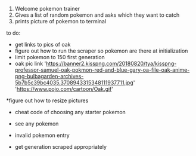 1. Welcome pokemon trainer
2. Gives a list of random pokemon and asks which they want to catch
3. prints picture of pokemon to terminal

to do:
* get links to pics of oak
* figure out how to run the scraper so pokemon are there at initialization
* limit pokemon to 150 first generation
* oak pic link 'https://banner2.kisspng.com/20180820/tya/kisspng-professor-samuel-oak-pokmon-red-and-blue-gary-oa-file-oak-anime-png-bulbagarden-archives-5b7b5c39bc4035.3708943315348111937711.jpg'
'https://www.pojo.com/cartoon/Oak.gif'

*figure out how to resize pictures

* cheat code of choosing any starter pokemon
* see any pokemon
* invalid pokemon entry

* get generation scraped appropriately
